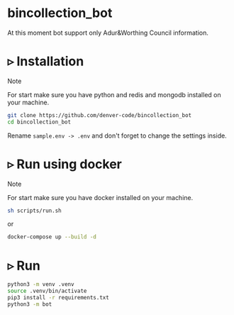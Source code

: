 # bincollection_bot
At this moment bot support only Adur&Worthing Council information.  
# ▹ Installation #
> [!NOTE]  
> For start make sure you have python and redis and mongodb installed on your machine.
``` Bash
git clone https://github.com/denver-code/bincollection_bot
cd bincollection_bot
```   
Rename ```sample.env -> .env``` and don't forget to change the settings inside.
# ▹ Run using docker #
> [!NOTE]  
> For start make sure you have docker installed on your machine.
```bash
sh scripts/run.sh
```
or
``` bash
docker-compose up --build -d
```
# ▹ Run #
``` Bash
python3 -m venv .venv
source .venv/bin/activate
pip3 install -r requirements.txt
python3 -m bot
```
